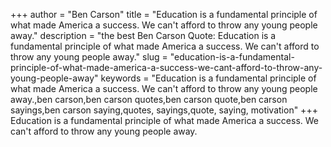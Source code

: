 +++
author = "Ben Carson"
title = "Education is a fundamental principle of what made America a success. We can't afford to throw any young people away."
description = "the best Ben Carson Quote: Education is a fundamental principle of what made America a success. We can't afford to throw any young people away."
slug = "education-is-a-fundamental-principle-of-what-made-america-a-success-we-cant-afford-to-throw-any-young-people-away"
keywords = "Education is a fundamental principle of what made America a success. We can't afford to throw any young people away.,ben carson,ben carson quotes,ben carson quote,ben carson sayings,ben carson saying,quotes, sayings,quote, saying, motivation"
+++
Education is a fundamental principle of what made America a success. We can't afford to throw any young people away.
